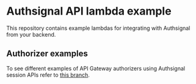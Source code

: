 # Authsignal API lambda example

This repository contains example lambdas for integrating with Authsignal from your backend.

## Authorizer examples

To see different examples of API Gateway authorizers using Authsignal session APIs refer to [this branch](https://github.com/authsignal/api-example-lambdas/tree/authorizer-examples).
